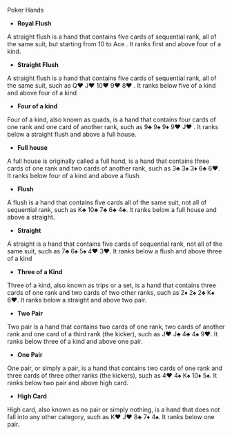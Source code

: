 Poker Hands

* **Royal Flush**

A straight flush is a hand that contains five cards of sequential rank, all of the same suit, but starting from 10 to Ace . It ranks first and above four of a kind.

* **Straight Flush**

A straight flush is a hand that contains five cards of sequential rank, all of the same suit, such as Q♥ J♥ 10♥ 9♥ 8♥ . It ranks below five of a kind and above four of a kind

* **Four of a kind**

Four of a kind, also known as quads, is a hand that contains four cards of one rank and one card of another rank, such as 9♣ 9♠ 9♦ 9♥ J♥ . It ranks below a straight flush and above a full house.

* **Full house**

A full house is originally called a full hand, is a hand that contains three cards of one rank and two cards of another rank, such as 3♣ 3♠ 3♦ 6♣ 6♥. It ranks below four of a kind and above a flush.

* **Flush**

A flush is a hand that contains five cards all of the same suit, not all of sequential rank, such as K♣ 10♣ 7♣ 6♣ 4♣. It ranks below a full house and above a straight.

* **Straight**

A straight is a hand that contains five cards of sequential rank, not all of the same suit, such as 7♣ 6♠ 5♠ 4♥ 3♥. It ranks below a flush and above three of a kind

* **Three of a Kind**

Three of a kind, also known as trips or a set, is a hand that contains three cards of one rank and two cards of two other ranks, such as 2♦ 2♠ 2♣ K♠ 6♥. It ranks below a straight and above two pair.


* **Two Pair**

Two pair is a hand that contains two cards of one rank, two cards of another rank and one card of a third rank (the kicker), such as J♥ J♣ 4♣ 4♠ 9♥. It ranks below three of a kind and above one pair.

* **One Pair**

One pair, or simply a pair, is a hand that contains two cards of one rank and three cards of three other ranks (the kickers), such as 4♥ 4♠ K♠ 10♦ 5♠. It ranks below two pair and above high card.

* **High Card**

High card, also known as no pair or simply nothing, is a hand that does not fall into any other category, such as K♥ J♥ 8♣ 7♦ 4♠. It ranks below one pair.


